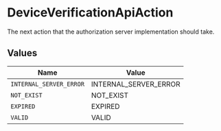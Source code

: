 # DeviceVerificationApiAction

The next action that the authorization server implementation should take.


## Values

| Name                    | Value                   |
| ----------------------- | ----------------------- |
| `INTERNAL_SERVER_ERROR` | INTERNAL_SERVER_ERROR   |
| `NOT_EXIST`             | NOT_EXIST               |
| `EXPIRED`               | EXPIRED                 |
| `VALID`                 | VALID                   |